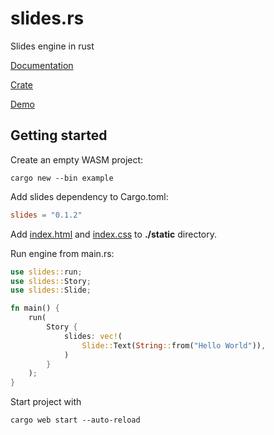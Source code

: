 # slides.rs

Slides engine in rust

[Documentation](https://docs.rs/crate/slides)

[Crate](https://crates.io/crates/slides)

[Demo](https://edvorg.github.io/slides.rs)

## Getting started

Create an empty WASM project:

```shell
cargo new --bin example
```

Add slides dependency to Cargo.toml:

```toml
slides = "0.1.2"
```

Add [index.html](https://raw.githubusercontent.com/edvorg/slides.rs/master/frontend/static/index.html) and [index.css](https://raw.githubusercontent.com/edvorg/slides.rs/master/frontend/static/index.css) to **./static** directory.

Run engine from main.rs:

```rust
use slides::run;
use slides::Story;
use slides::Slide;

fn main() {
    run(
        Story {
            slides: vec!(
                Slide::Text(String::from("Hello World")),
            )
        }
    );
}
```

Start project with

```shell
cargo web start --auto-reload
```
